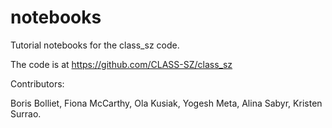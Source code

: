 # notebooks
Tutorial notebooks for the class_sz code.

The code is at https://github.com/CLASS-SZ/class_sz


Contributors:

Boris Bolliet, Fiona McCarthy, Ola Kusiak, Yogesh Meta, Alina Sabyr, Kristen Surrao.
